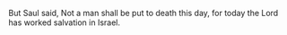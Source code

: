But Saul said, Not a man shall be put to death this day, for today the Lord has worked salvation in Israel.
